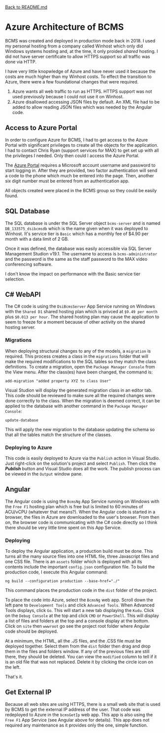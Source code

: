 [Back to README.md](README.md)

# Azure Architecture of BCMS

BCMS was created and deployed in production mode back in 2018. I used my personal hosting from a company called Winhost which only did Windows systems hosting and, at the time, it only proided *shared* hosting. I did not have server certificate to allow HTTPS support so all traffic was done via HTTP.

I have very little knopwledge of Azure and have never used it because the costs are much higher than my Winhost costs. To effect the transition to Azure, there were a few foundational changes that were required.

1. Azure wants all web traffic to run as HTTPS. HTTPS support was not used previously because I could not use it on Winhost.
2. Azure disallowed accessing JSON files by default. An XML file had to be added to allow reading JSON files which was needed by the Angular code.

## Access to Azure Portal

In order to configure Azure for BCMS, I had to get access to the Azure Portal with significant privileges to create all the objects for the application. I had to contact Chris Ryan (support services for MAX) to get set up with all the privileges I needed. Only then could I access the Azure Portal.

The [Azure Portal](http://portal.azure.com) requires a Microsoft account username and password to start logging in. After they are provided, two factor authentication will send a code to the phone which much be entered into the page. Then, another six digit number must be entered from an authentication app.

All objects created were placed in the BCMS group so they could be easily found.

## SQL Database

The SQL database is under the SQL Server object `bcms-server` and is named `DB_133575_dsibcmsdb` which is the name given when it was deployed to Winhost. It's service tier is `Basic` which has a monthly fee of $4.90 per month with a data limit of 2 GB. 

Once it was defined, the database was easily accessible via SQL Server Management Studion v19.1. The username to access is `bcms-administrator` and the password is the same as the staff password to the MAX video conferencing software. 

I don't know the impact on performance with the Basic service tier selection.

## C# WebAPI

The C# code is using the `DsiBcmsServer` App Service running on Windows with the `Shared D1` shared hosting plan which is privced at `$9.49 per month` plus `$0.013 per hour`. The shared hosting plan may cause the application to seem to freeze for a moment because of other activity on the shared hosting server.

### Migrations

When deploying structural changes to any of the models, a `migration` is required. This process creates a class in the `migrations` folder that will make the required modifications to the SQL tables so they match the class definitions. To create a migration, open the `Package Manager Console` from the View menu. After the class(es) have been changed, the command is:

```
add-migration "added property XYZ to class User"
```

Visual Studion will display the generated migration class in an editor tab. This code should be reviewed to make sure all the required changes were done correctly to the class. When the migration is deemed correct, it can be applied to the database with another command in the `Package Manager Console`:

```
update-database
```

This will apply the new migration to the database updating the schema so that all the tables match the structure of the classes.

### Deploying to Azure

This code is easily deployed to Azure via the `Publish` action in Visual Studio. Just right-click on the solution's project and select `Publish`. Then click the ***Publish*** button and Visual Studio does all the work. The publish process can be viewed in the `Output` window pane.

## Angular 

The Angular code is using the `BcmsNg` App Service running on Windows with the `Free F1` hosting plan which is free but is limited to 60 minutes of ACU/vCPU (whatever that means?). When the Angular code is started in a browser, the files in Azure are downloaded to the user's browser. From then on, the browser code is communicating with the C# code directly so I think there should be very little time spent on this App Service.

### Deploying

To deploy the Angular application, a production build must be done. This turns all the many source files into one HTML file, three Javascript files and one CSS file. There is an `assets` folder which is deployed with all its contents include the important `config.json` configuration file. To build the production code, I execute this Angular command:

```
ng build --configuration production --base-href="./"
```

This command places the production code in the `dist` folder of the project.

To place the code into Azure, select the `BcmsNg` web app. Scroll down the left pane to `Development Tools` and click `Advanced Tools`. When Advanced Tools displays, click `Go`. This will start a new tab displaying the `Kudu`. Click on the `Debug Console` at the top and click `CMD` or `PowerShell`. This will display a list of files and folders at the top and a console display at the bottom. Click on `site` then `wwwroot` go see the project root folder where Angular code should be deployed.

At a minimum, the HTML, all the .JS files, and the .CSS file must be deployed together. Select them from the `dist` folder then drag and drop them in the files and folders window. If any of the previous files are still there, they should be deleted. You can view the `modified` column to tell if it is an old file that was not replaced. Delete it by clicking the circle icon on the left.

That's it.

## Get External IP

Because all web sites are using HTTPS, there is a small web site that is used by BCMS to get the external IP address of the user. That code was redeployed to Azure in the `bcmsGetIp` web app. This app is also using the `Free F1` App Service (see Angular above for details). This app does not required any maintenance as it provides only the one, simple function.